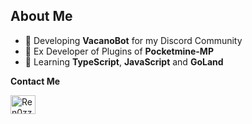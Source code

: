 ## About Me

- 📁 Developing **VacanoBot** for my Discord Community
- 📌 Ex Developer of Plugins of **Pocketmine-MP**
- 🧠 Learning **TypeScript**, **JavaScript** and **GoLand**

**Contact Me**

<p align="left">
<a href="https://discord.gg/Ren0zz#7777" target="blank"><img align="center" src="https://raw.githubusercontent.com/rahuldkjain/github-profile-readme-generator/master/src/images/icons/Social/discord.svg" alt="Ren0zz#7777" height="30" width="40" /></a>
</p>
